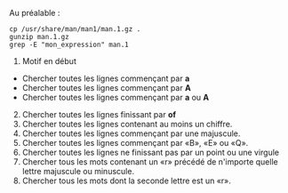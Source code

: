 Au préalable :
```
cp /usr/share/man/man1/man.1.gz .
gunzip man.1.gz
grep -E "mon_expression" man.1
```

1) Motif en début
- Chercher toutes les lignes commençant par **a** 
- Chercher toutes les lignes commençant par **A**
- Chercher toutes les lignes commençant par **a** ou **A**
2) Chercher toutes les lignes finissant par **of**
3) Chercher toutes les lignes contenant au moins un chiffre.
4) Chercher toutes les lignes commençant par une majuscule.
5) Chercher toutes les lignes commençant par «B», «E» ou «Q».
6) Chercher toutes les lignes ne finissant pas par un point ou une virgule
7) Chercher tous les mots contenant un «r» précédé de n'importe quelle lettre majuscule ou minuscule.
8) Chercher tous les mots dont la seconde lettre est un «r».
